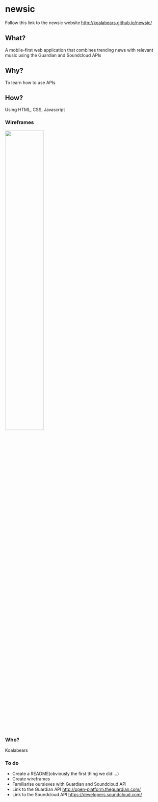 # newsic

Follow this link to the newsic website http://koalabears.github.io/newsic/

## **What?**  
A mobile-first web application that combines trending news with relevant music using the Guardian and Soundcloud APIs

## **Why?**  
To learn how to use APIs

## **How?**  
Using HTML, CSS, Javascript

### **Wireframes**

<img src = "https://files.gitter.im/foundersandcoders/koalabears/u6b3/WP_20150923_20_19_16_Pro.jpg" width=50%>

### **Who?**
Koalabears

### **To do**
- Create a README(obviously the first thing we did ...)
- Create wireframes
- Familiarise oursleves with Guardian and Soundcloud API
- Link to the Guardian API http://open-platform.theguardian.com/
- Link to the Soundcloud API https://developers.soundcloud.com/
